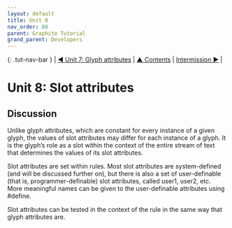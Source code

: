 ```yaml
---
layout: default
title: Unit 8
nav_order: 80
parent: Graphite Tutorial
grand_parent: Developers
---
```


{: .tut-nav-bar }
|  [&#x25C0; Unit 7: Glyph attributes](graide_tutorial7) | [&#x25B2; Contents](../graide_tutorial#contents) | [Intermission &#x25B6;](graide_tutorial8a) |

# Unit 8: Slot attributes

## Discussion

Unlike glyph attributes, which are constant for every instance of a given glyph, the values of slot attributes may differ for each instance of a glyph. It is the glyph’s role as a slot within the context of the entire stream of text that determines the values of its slot attributes.

Slot attributes are set within rules. Most slot attributes are system-defined (and will be discussed further on), but there is also a set of user-definable (that is, programmer-definable) slot attributes, called user1, user2, etc. More meaningful names can be given to the user-definable attributes using #define.

Slot attributes can be tested in the context of the rule in the same way that glyph attributes are.

